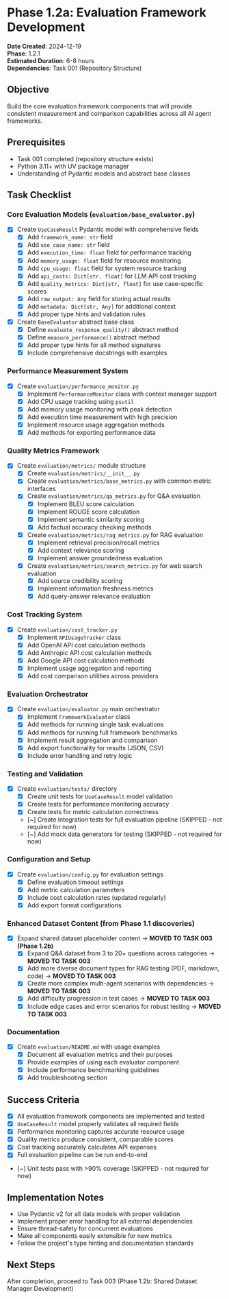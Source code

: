 # Phase 1.2a: Evaluation Framework Development

**Date Created**: 2024-12-19  
**Phase**: 1.2.1  
**Estimated Duration**: 6-8 hours  
**Dependencies**: Task 001 (Repository Structure)  

## Objective
Build the core evaluation framework components that will provide consistent measurement and comparison capabilities across all AI agent frameworks.

## Prerequisites
- Task 001 completed (repository structure exists)
- Python 3.11+ with UV package manager
- Understanding of Pydantic models and abstract base classes

## Task Checklist

### Core Evaluation Models (`evaluation/base_evaluator.py`)
- [x] Create `UseCaseResult` Pydantic model with comprehensive fields
  - [x] Add `framework_name: str` field
  - [x] Add `use_case_name: str` field
  - [x] Add `execution_time: float` field for performance tracking
  - [x] Add `memory_usage: float` field for resource monitoring
  - [x] Add `cpu_usage: float` field for system resource tracking
  - [x] Add `api_costs: Dict[str, float]` for LLM API cost tracking
  - [x] Add `quality_metrics: Dict[str, float]` for use case-specific scores
  - [x] Add `raw_output: Any` field for storing actual results
  - [x] Add `metadata: Dict[str, Any]` for additional context
  - [x] Add proper type hints and validation rules

- [x] Create `BaseEvaluator` abstract base class
  - [x] Define `evaluate_response_quality()` abstract method
  - [x] Define `measure_performance()` abstract method
  - [x] Add proper type hints for all method signatures
  - [x] Include comprehensive docstrings with examples

### Performance Measurement System
- [x] Create `evaluation/performance_monitor.py`
  - [x] Implement `PerformanceMonitor` class with context manager support
  - [x] Add CPU usage tracking using `psutil`
  - [x] Add memory usage monitoring with peak detection
  - [x] Add execution time measurement with high precision
  - [x] Implement resource usage aggregation methods
  - [x] Add methods for exporting performance data

### Quality Metrics Framework
- [x] Create `evaluation/metrics/` module structure
  - [x] Create `evaluation/metrics/__init__.py`
  - [x] Create `evaluation/metrics/base_metrics.py` with common metric interfaces
  - [x] Create `evaluation/metrics/qa_metrics.py` for Q&A evaluation
    - [x] Implement BLEU score calculation
    - [x] Implement ROUGE score calculation
    - [x] Implement semantic similarity scoring
    - [x] Add factual accuracy checking methods
  - [x] Create `evaluation/metrics/rag_metrics.py` for RAG evaluation
    - [x] Implement retrieval precision/recall metrics
    - [x] Add context relevance scoring
    - [x] Implement answer groundedness evaluation
  - [x] Create `evaluation/metrics/search_metrics.py` for web search evaluation
    - [x] Add source credibility scoring
    - [x] Implement information freshness metrics
    - [x] Add query-answer relevance evaluation

### Cost Tracking System
- [x] Create `evaluation/cost_tracker.py`
  - [x] Implement `APIUsageTracker` class
  - [x] Add OpenAI API cost calculation methods
  - [x] Add Anthropic API cost calculation methods
  - [x] Add Google API cost calculation methods
  - [x] Implement usage aggregation and reporting
  - [x] Add cost comparison utilities across providers

### Evaluation Orchestrator
- [x] Create `evaluation/evaluator.py` main orchestrator
  - [x] Implement `FrameworkEvaluator` class
  - [x] Add methods for running single task evaluations
  - [x] Add methods for running full framework benchmarks
  - [x] Implement result aggregation and comparison
  - [x] Add export functionality for results (JSON, CSV)
  - [x] Include error handling and retry logic

### Testing and Validation
- [x] Create `evaluation/tests/` directory
  - [x] Create unit tests for `UseCaseResult` model validation
  - [x] Create tests for performance monitoring accuracy
  - [x] Create tests for metric calculation correctness
  - [~] Create integration tests for full evaluation pipeline (SKIPPED - not required for now)
  - [~] Add mock data generators for testing (SKIPPED - not required for now)

### Configuration and Setup
- [x] Create `evaluation/config.py` for evaluation settings
  - [x] Define evaluation timeout settings
  - [x] Add metric calculation parameters
  - [x] Include cost calculation rates (updated regularly)
  - [x] Add export format configurations

### Enhanced Dataset Content (from Phase 1.1 discoveries)
- [x] Expand shared dataset placeholder content → **MOVED TO TASK 003 (Phase 1.2b)**
  - [x] Expand Q&A dataset from 3 to 20+ questions across categories → **MOVED TO TASK 003**
  - [x] Add more diverse document types for RAG testing (PDF, markdown, code) → **MOVED TO TASK 003**
  - [x] Create more complex multi-agent scenarios with dependencies → **MOVED TO TASK 003**
  - [x] Add difficulty progression in test cases → **MOVED TO TASK 003**
  - [x] Include edge cases and error scenarios for robust testing → **MOVED TO TASK 003**

### Documentation
- [x] Create `evaluation/README.md` with usage examples
  - [x] Document all evaluation metrics and their purposes
  - [x] Provide examples of using each evaluator component
  - [x] Include performance benchmarking guidelines
  - [x] Add troubleshooting section

## Success Criteria
- [x] All evaluation framework components are implemented and tested
- [x] `UseCaseResult` model properly validates all required fields
- [x] Performance monitoring captures accurate resource usage
- [x] Quality metrics produce consistent, comparable scores
- [x] Cost tracking accurately calculates API expenses
- [x] Full evaluation pipeline can be run end-to-end
- [~] Unit tests pass with >90% coverage (SKIPPED - not required for now)

## Implementation Notes
- Use Pydantic v2 for all data models with proper validation
- Implement proper error handling for all external dependencies
- Ensure thread-safety for concurrent evaluations
- Make all components easily extensible for new metrics
- Follow the project's type hinting and documentation standards

## Next Steps
After completion, proceed to Task 003 (Phase 1.2b: Shared Dataset Manager Development)
